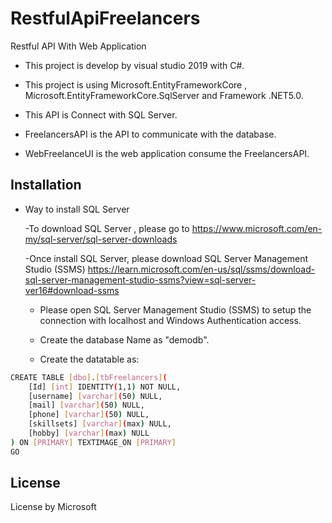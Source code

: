 # RestfulApiFreelancers
Restful API With Web Application
- This project is develop by visual studio 2019 with C#.

- This project is using Microsoft.EntityFrameworkCore , Microsoft.EntityFrameworkCore.SqlServer and Framework .NET5.0.
  
- This API is Connect with SQL Server.

- FreelancersAPI is the API to communicate with the database.

- WebFreelanceUI is the web application consume the FreelancersAPI.

 

## Installation
  
- Way to install SQL Server
  
    -To download SQL Server , please go to https://www.microsoft.com/en-my/sql-server/sql-server-downloads

    -Once install SQL Server, please download SQL Server Management Studio (SSMS) https://learn.microsoft.com/en-us/sql/ssms/download-sql-server-management-studio-ssms?view=sql-server-ver16#download-ssms

    - Please open SQL Server Management Studio (SSMS) to setup the connection with localhost and Windows Authentication access.
 
    - Create the database Name as "demodb".
 
    - Create the datatable as:

```bash
CREATE TABLE [dbo].[tbFreelancers](
	[Id] [int] IDENTITY(1,1) NOT NULL,
	[username] [varchar](50) NULL,
	[mail] [varchar](50) NULL,
	[phone] [varchar](50) NULL,
	[skillsets] [varchar](max) NULL,
	[hobby] [varchar](max) NULL
) ON [PRIMARY] TEXTIMAGE_ON [PRIMARY]
GO
```
## License
License by Microsoft
